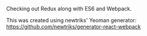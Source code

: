 Checking out Redux along with ES6 and Webpack.

This was created using newtriks' Yeoman generator: https://github.com/newtriks/generator-react-webpack